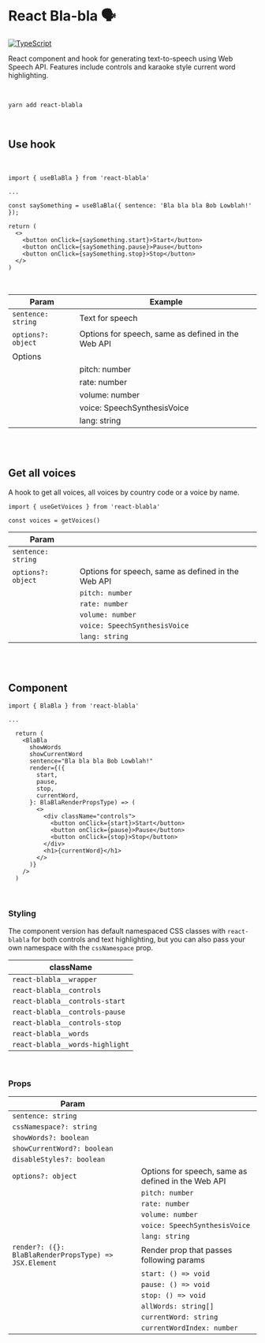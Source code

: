 # React Bla-bla 🗣

[![TypeScript](https://badges.frapsoft.com/typescript/code/typescript.svg?v=101)](https://github.com/ellerbrock/typescript-badges/)

React component and hook for generating text-to-speech using Web Speech API. Features include controls and karaoke style current word highlighting.

<!-- [Demo](https://codesandbox.io/s/react-record-webcam-demo-zog8c?file=/src/App.tsx) -->

<br>

```
yarn add react-blabla
```
<br>

## Use hook
<br>

```
import { useBlaBla } from 'react-blabla'

...

const saySomething = useBlaBla({ sentence: 'Bla bla bla Bob Lowblah!' });

return (
  <>
    <button onClick={saySomething.start}>Start</button>
    <button onClick={saySomething.pause}>Pause</button>
    <button onClick={saySomething.stop}>Stop</button>
  </>
)
```

<br>

| Param         | Example |
| ------------- | ------------- |
|`sentence: string`| Text for speech |
|`options?: object`| Options for speech, same as defined in the Web API |
|Options| 
||pitch: number||
||rate: number||
||volume: number||
||voice: SpeechSynthesisVoice||
||lang: string||


<br>
<br>

## Get all voices

A hook to get all voices, all voices by country code or a voice by name.

```
import { useGetVoices } from 'react-blabla'

const voices = getVoices()
```

| Param         |  |
| ------------- | ------------- |
|`sentence: string`| |
|`options?: object`| Options for speech, same as defined in the Web API |
||`pitch: number`||
||`rate: number`||
||`volume: number`||
||`voice: SpeechSynthesisVoice`||
||`lang: string`||


<br>
<br>

## Component

```
import { BlaBla } from 'react-blabla'

...

  return (
    <BlaBla
      showWords
      showCurrentWord
      sentence="Bla bla bla Bob Lowblah!"
      render={({
        start,
        pause,
        stop,
        currentWord,
      }: BlaBlaRenderPropsType) => (
        <>
          <div className="controls">
            <button onClick={start}>Start</button>
            <button onClick={pause}>Pause</button>
            <button onClick={stop}>Stop</button>
          </div>
          <h1>{currentWord}</h1>
        </>
      )}
    />
  )
```

<br>

### Styling

The component version has default namespaced CSS classes with `react-blabla` for both controls and text highlighting, but you can also pass your own namespace with the `cssNamespace` prop. 

| className |
| ------------- |
|`react-blabla__wrapper`
|`react-blabla__controls`
|`react-blabla__controls-start`
|`react-blabla__controls-pause`
|`react-blabla__controls-stop`
|`react-blabla__words`
|`react-blabla__words-highlight`

<br>

### Props

| Param         |  |
| ------------- | ------------- |
|`sentence: string`||
|`cssNamespace?: string`||
|`showWords?: boolean`||
|`showCurrentWord?: boolean`||
|`disableStyles?: boolean`||
|`options?: object`| Options for speech, same as defined in the Web API |
||`pitch: number`||
||`rate: number`||
||`volume: number`||
||`voice: SpeechSynthesisVoice`||
||`lang: string`||
|`render?: ({}: BlaBlaRenderPropsType) => JSX.Element`| Render prop that passes following params|
||`start: () => void`||
||`pause: () => void`||
||`stop: () => void`||
||`allWords: string[]`||
||`currentWord: string`||
||`currentWordIndex: number`||


